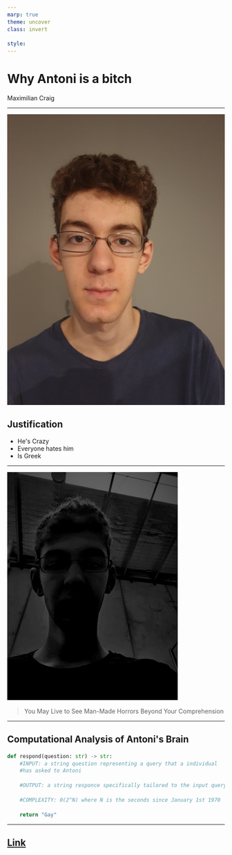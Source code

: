 ```yaml
---
marp: true
theme: uncover
class: invert

style: 
---
```

# Why Antoni is a bitch
Maximilian Craig

---
![bg left height:6in](0_20210126_114348.jpg)
## Justification
* He's Crazy
* Everyone hates him
* Is Greek

---
![bg left](devil.jpg)
> You May Live to See Man-Made Horrors Beyond Your Comprehension 

---
## Computational Analysis of Antoni's Brain
```python
def respond(question: str) -> str:
    #INPUT: a string question representing a query that a individual 
    #has asked to Antoni

    #OUTPUT: a string responce specifically tailored to the input query

    #COMPLEXITY: 0(2^N) where N is the seconds since January 1st 1970

    return "Gay"
```
---
[Link](https://maxcraig112.github.io/shorsed.jpg)
---


